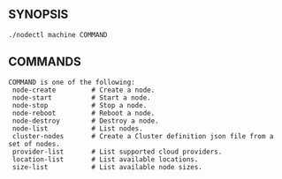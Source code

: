 ## SYNOPSIS
    ./nodectl machine COMMAND
 
## COMMANDS
    COMMAND is one of the following:
     node-create         # Create a node.
     node-start          # Start a node.
     node-stop           # Stop a node.
     node-reboot         # Reboot a node.
     node-destroy        # Destroy a node.
     node-list           # List nodes.
     cluster-nodes       # Create a Cluster definition json file from a set of nodes.
     provider-list       # List supported cloud providers.
     location-list       # List available locations.
     size-list           # List available node sizes.
